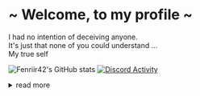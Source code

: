 # ~ Welcome, to my profile ~

I had no intention of deceiving anyone.  
It's just that none of you could understand ...  
My true self  
  
![Fenriir42's GitHub stats](https://my-stats-icvt.vercel.app/api?username=Fenriir42&amp&count_private=true&bg_color=90,171515,171515,FF0000,FF0000&hide_border=true&ring_color=FF0000&title_color=FF0000&title_bold=true&text_color=e8eaea)
[![Discord Activity](https://lanyard.kyrie25.me/api/881823423033122857)](https://discord.com/users/881823423033122857)
  
<details>
<summary>read more</summary>
  
## ~ about me ~
  
<img src="https://media.tenor.com/iZjSGTjKzyQAAAAC/shinei-nouzen-86.gif" align="right" width="30%" alt="">
<div align="left">
  
+ **Name :** Julien
+ **Loves :** anime, games, Warhammer 40k
+ **Hobbys :** Tech Stuff, Being a history nerd, gaming
+ **Working :** @Epitech (student)
+ **Learning :** mainly C & other stuff (web, dev, bash ...)
</div>
</div>
  
## ~ :notebook: Knowledge :notebook: ~
  
<div align="left">
<img src="https://gifdb.com/images/high/rt0yri6so9ip2wtm.webp" align="right" width="25%" alt="">

![C](https://img.shields.io/badge/c-%2300599C.svg?style=for-the-badge&logo=c&logoColor=white)
![C++](https://img.shields.io/badge/c++-%2300599C.svg?style=for-the-badge&logo=c%2B%2B&logoColor=white)
![PHP](https://img.shields.io/badge/php-%23777BB4.svg?style=for-the-badge&logo=php&logoColor=white)
![Python](https://img.shields.io/badge/python-3670A0?style=for-the-badge&logo=python&logoColor=white)

![HTML5](https://img.shields.io/badge/html5-%23E34F26.svg?style=for-the-badge&logo=html5&logoColor=white)
![CSS](https://img.shields.io/badge/css3%20-%231572B6.svg?&style=for-the-badge&logo=css3&logoColor=white)
![JavaScript](https://img.shields.io/badge/javascript%20-%23323330.svg?&style=for-the-badge&logo=javascript&logoColor=white)
![React](https://img.shields.io/badge/react-%2320232a.svg?style=for-the-badge&logo=react&logoColor=white)
  
I'm also willing to learn java soon along with some c# for game development, but I need to enhance my skills in what I know before...  
I'm also a history nerd , not very useful for programming  
  
</div>
<br>

## ~ :memo: Contact me :memo: ~

[![Twitter : @rayd3r2070](https://img.shields.io/badge/rayd3r2070%20-%231DA1F2.svg?&style=for-the-badge&logo=Twitter&logoColor=white)](https://twitter.com/rayd3r2070)
[![Discord : @ju__](https://img.shields.io/badge/ju__%20-%237289DA.svg?&style=for-the-badge&logo=discord&logoColor=white)](https://discord.com/users/881823423033122857)
[![Reddit : @Fenrir426](https://img.shields.io/badge/Fenrir-%23FF4500.svg?style=for-the-badge&logo=Reddit&logoColor=white)](https://www.reddit.com/user/Fenrir426)
  
### ~ Thanks for reading! ~

![](https://media1.giphy.com/media/v1.Y2lkPTc5MGI3NjExOTUyNTBkYjEyNzFjNGI4ZGIwODViN2VhZWVhMWI1OTc4ODZmZWE4NyZjdD1n/8uaOiZk0xg2Na/giphy.gif)

</details>
